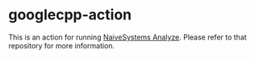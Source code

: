 # googlecpp-action

This is an action for running [NaiveSystems Analyze](https://github.com/naivesystems/analyze). Please refer to that repository for more information.
